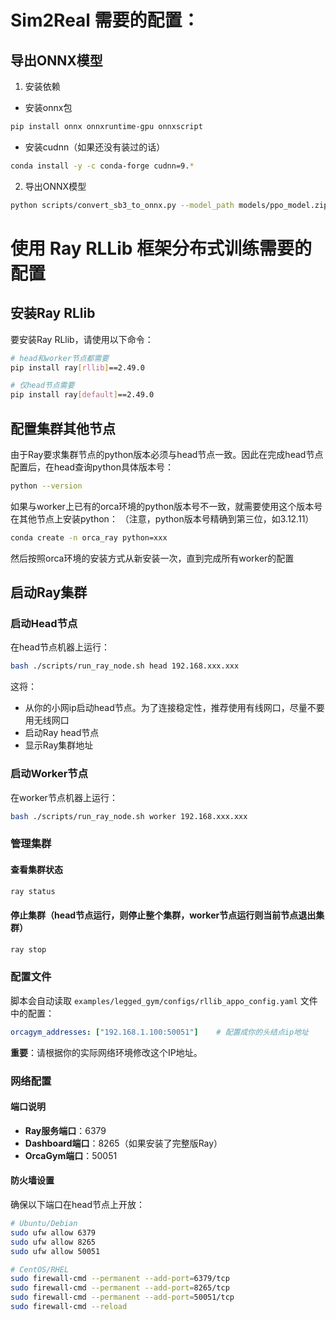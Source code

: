 

# Sim2Real 需要的配置：

## 导出ONNX模型

1. 安装依赖
- 安装onnx包
```bash
pip install onnx onnxruntime-gpu onnxscript
```
- 安装cudnn（如果还没有装过的话）
```bash
conda install -y -c conda-forge cudnn=9.*
```


2. 导出ONNX模型
```bash
python scripts/convert_sb3_to_onnx.py --model_path models/ppo_model.zip --output_path models/ppo_model.onnx
```

# 使用 Ray RLLib 框架分布式训练需要的配置

## 安装Ray RLlib
要安装Ray RLlib，请使用以下命令：

```bash
# head和worker节点都需要
pip install ray[rllib]==2.49.0 

# 仅head节点需要
pip install ray[default]==2.49.0
```

## 配置集群其他节点

由于Ray要求集群节点的python版本必须与head节点一致。因此在完成head节点配置后，在head查询python具体版本号：

```bash
python --version
```

如果与worker上已有的orca环境的python版本号不一致，就需要使用这个版本号在其他节点上安装python：
（注意，python版本号精确到第三位，如3.12.11）

```bash
conda create -n orca_ray python=xxx
```

然后按照orca环境的安装方式从新安装一次，直到完成所有worker的配置

## 启动Ray集群

### 启动Head节点

在head节点机器上运行：

```bash
bash ./scripts/run_ray_node.sh head 192.168.xxx.xxx
```

这将：
- 从你的小网ip启动head节点。为了连接稳定性，推荐使用有线网口，尽量不要用无线网口
- 启动Ray head节点
- 显示Ray集群地址

### 启动Worker节点

在worker节点机器上运行：

```bash
bash ./scripts/run_ray_node.sh worker 192.168.xxx.xxx
```


###  管理集群

#### 查看集群状态

```bash
ray status
```

#### 停止集群（head节点运行，则停止整个集群，worker节点运行则当前节点退出集群）

```bash
ray stop
```

### 配置文件

脚本会自动读取 `examples/legged_gym/configs/rllib_appo_config.yaml` 文件中的配置：

```yaml
orcagym_addresses: ["192.168.1.100:50051"]    # 配置成你的头结点ip地址
```

**重要**：请根据你的实际网络环境修改这个IP地址。

### 网络配置

#### 端口说明

- **Ray服务端口**：6379
- **Dashboard端口**：8265（如果安装了完整版Ray）
- **OrcaGym端口**：50051

#### 防火墙设置

确保以下端口在head节点上开放：

```bash
# Ubuntu/Debian
sudo ufw allow 6379
sudo ufw allow 8265
sudo ufw allow 50051

# CentOS/RHEL
sudo firewall-cmd --permanent --add-port=6379/tcp
sudo firewall-cmd --permanent --add-port=8265/tcp
sudo firewall-cmd --permanent --add-port=50051/tcp
sudo firewall-cmd --reload
```